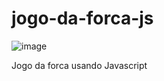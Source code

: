 # jogo-da-forca-js

![image](https://github.com/Miguell-J/jogo-da-forca-js/assets/138534658/e5560163-ed0a-42df-b32a-e4e72020c891)


Jogo da forca usando Javascript

